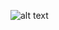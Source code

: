 ![alt text](https://s2.best-wallpaper.net/wallpaper/2880x1800/1703/Germany-Bavarian-Bayern-Alps-clouds-river-forest_2880x1800.jpg "Logo Title Text 1")
